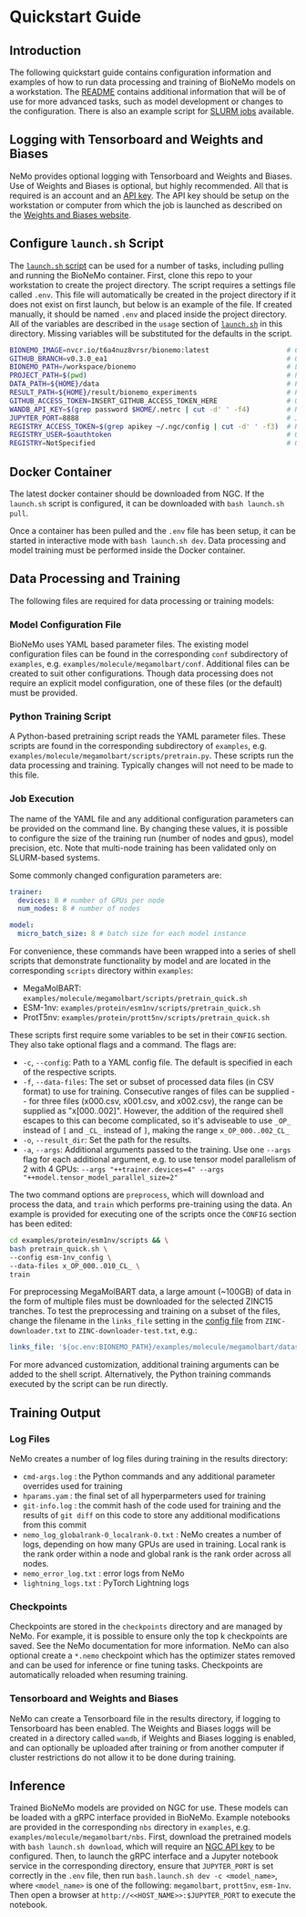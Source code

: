 # Quickstart Guide

## Introduction

The following quickstart guide contains configuration information and examples of how to run data processing and training of BioNeMo models on a workstation. The [README](./README.md) contains additional information that will be of use for more advanced tasks, such as model development or changes to the configuration. There is also an example script for [SLURM jobs](./examples/molecule/megamolbart/scripts/slurm/megamolbart_pretrain_slurm.sh) available. 

## Logging with Tensorboard and Weights and Biases

NeMo provides optional logging with Tensorboard and Weights and Biases. Use of Weights and Biases is optional, but highly recommended. All that is required is an account and an [API key](https://docs.wandb.ai/guides/track/public-api-guide). The API key should be setup on the workstation or computer from which the job is launched as described on the [Weights and Biases website](https://docs.wandb.ai/guides/track/public-api-guide#authentication).

## Configure `launch.sh` Script

The [`launch.sh` script](./launch.sh) can be used for a number of tasks, including pulling and running the BioNeMo container. First, clone this repo to your workstation to create the project directory. The script requires a settings file called `.env`. This file will automatically be created in the project directory if it does not exist on first launch, but below is an example of the file. If created manually, it should be named `.env` and placed inside the project directory. All of the variables are described in the `usage` section of [`launch.sh`](./launch.sh) in this directory. Missing variables will be substituted for the defaults in the script.

```bash
BIONEMO_IMAGE=nvcr.io/t6a4nuz8vrsr/bionemo:latest                   # Container with tag
GITHUB_BRANCH=v0.3.0_ea1                                            # GitLab branch
BIONEMO_PATH=/workspace/bionemo                                     # Location of library in container /workspace/bionemo for dev work or /opt/nvidia/bionemo for non-dev use                                      
PROJECT_PATH=$(pwd)                                                 # Path of env config and optional development code
DATA_PATH=${HOME}/data                                              # Path for data download and processing
RESULT_PATH=${HOME}/result/bionemo_experiments                      # Path for training results
GITHUB_ACCESS_TOKEN=INSERT_GITHUB_ACCESS_TOKEN_HERE                 # Only required for building container from a private branch
WANDB_API_KEY=$(grep password $HOME/.netrc | cut -d' ' -f4)         # Requires WandB API key configuration
JUPYTER_PORT=8888                                                   # Jupyter port for inference notebooks
REGISTRY_ACCESS_TOKEN=$(grep apikey ~/.ngc/config | cut -d' ' -f3)  # Requires NGC cli configuration
REGISTRY_USER=$oauthtoken                                           # Only required for registry login
REGISTRY=NotSpecified                                               # Only required for registry login
```

## Docker Container

The latest docker container should be downloaded from NGC. If the `launch.sh` script is configured, it can be downloaded with `bash launch.sh pull`.

Once a container has been pulled and the `.env` file has been setup, it can be started in interactive mode with `bash launch.sh dev`. Data processing and model training must be performed inside the Docker container.

## Data Processing and Training

The following files are required for data processing or training models:

### Model Configuration File

BioNeMo uses YAML based parameter files. The existing model configuration files can be found in the corresponding `conf` subdirectory of `examples`, e.g. `examples/molecule/megamolbart/conf`. Additional files can be created to suit other configurations. Though data processing does not require an explicit model configuration, one of these files (or the default) must be provided.

### Python Training Script

A Python-based pretraining script reads the YAML parameter files. These scripts are found in the corresponding subdirectory of `examples`, e.g. `examples/molecule/megamolbart/scripts/pretrain.py`. These scripts run the data processing and training. Typically changes will not need to be made to this file.

### Job Execution

The name of the YAML file and any additional configuration parameters can be provided on the command line. By changing these values, it is possible to configure the size of the training run (number of nodes and gpus), model precision, etc. Note that multi-node training has been validated only on SLURM-based systems.

Some commonly changed configuration parameters are:

```yaml
trainer:
  devices: 8 # number of GPUs per node
  num_nodes: 8 # number of nodes

model:
  micro_batch_size: 8 # batch size for each model instance
```

For convenience, these commands have been wrapped into a series of shell scripts that demonstrate functionality by model and are located in the corresponding `scripts` directory within `examples`:

- MegaMolBART: `examples/molecule/megamolbart/scripts/pretrain_quick.sh`
- ESM-1nv: `examples/protein/esm1nv/scripts/pretrain_quick.sh`
- ProtT5nv: `examples/protein/prott5nv/scripts/pretrain_quick.sh`

These scripts first require some variables to be set in their `CONFIG` section. They also take optional flags and a command. The flags are:

- `-c`, `--config`: Path to a YAML config file. The default is specified in each of the respective scripts.
- `-f`, `--data-files`: The set or subset of processed data files (in CSV format) to use for training. Consecutive ranges of files can be supplied -- for three files (x000.csv, x001.csv, and x002.csv), the range can be supplied as "x[000..002]". However, the addition of the required shell escapes to this can become complicated, so it's adviseable to use `_OP_` instead of `[` and `_CL_` instead of `]`, making the range `x_OP_000..002_CL_`
- `-o`, `--result_dir`: Set the path for the results.
- `-a`, `--args`: Additional arguments passed to the training. Use one `--args` flag for each additional argument, e.g. to use tensor model parallelism of 2 with 4 GPUs: `--args "++trainer.devices=4" --args "++model.tensor_model_parallel_size=2"`

The two command options are `preprocess`, which will download and process the data, and `train` which performs pre-training using the data. An example is provided for executing one of the scripts once the `CONFIG` section has been edited:

```bash
cd examples/protein/esm1nv/scripts && \
bash pretrain_quick.sh \
--config esm-1nv_config \
--data-files x_OP_000..010_CL_ \
train
```

For preprocessing MegaMolBART data, a large amount (~100GB) of data in the form of multiple files must be downloaded for the selected ZINC15 tranches. To test the preprocessing and training on a subset of the files, change the filename in the `links_file` setting in the [config file](./examples/molecule/megamolbart/conf/pretrain_base.yaml) from `ZINC-downloader.txt` to `ZINC-downloader-test.txt`, e.g.:

```yaml
links_file: '${oc.env:BIONEMO_PATH}/examples/molecule/megamolbart/dataset/ZINC-downloader-test.txt' # to process a subset of the ZINC15 data
```

For more advanced customization, additional training arguments can be added to the shell script. Alternatively, the Python training commands executed by the script can be run directly.

## Training Output

### Log Files

NeMo creates a number of log files during training in the results directory:

- `cmd-args.log` : the Python commands and any additional parameter overrides used for training
- `hparams.yam` : the final set of all hyperparmeters used for training
- `git-info.log` : the commit hash of the code used for training and the results of `git diff` on this code to store any additional modifications from this commit
- `nemo_log_globalrank-0_localrank-0.txt` : NeMo creates a number of logs, depending on how many GPUs are used in training. Local rank is the rank order within a node and global rank is the rank order across all nodes.
- `nemo_error_log.txt` : error logs from NeMo
- `lightning_logs.txt` : PyTorch Lightning logs

### Checkpoints

Checkpoints are stored in the `checkpoints` directory and are managed by NeMo. For example, it is possible to ensure only the top k checkpoints are saved. See the NeMo documentation for more information. NeMo can also optional create a `*.nemo` checkpoint which has the optimizer states removed and can be used for inference or fine tuning tasks. Checkpoints are automatically reloaded when resuming training.

### Tensorboard and Weights and Biases

NeMo can create a Tensorboard file in the results directory, if logging to Tensorboard has been enabled. The Weights and Biases loggs will be created in a directory called `wandb`, if Weights and Biases logging is enabled, and can optionally be uploaded after training or from another computer if cluster restrictions do not allow it to be done during training.

## Inference 

Trained BioNeMo models are provided on NGC for use. These models can be loaded with a gRPC interface provided in BioNeMo. Example notebooks are provided in the corresponding `nbs` directory in `examples`, e.g. `examples/molecule/megamolbart/nbs`. First, download the pretrained models with `bash launch.sh download`, which will require an [NGC API key](https://docs.nvidia.com/ngc/ngc-overview/index.html#generating-api-key) to be configured. Then, to launch the gRPC interface and a Jupyter notebook service in the corresponding directory, ensure that `JUPYTER_PORT` is set correctly in the `.env` file, then run `bash.launch.sh dev -c <model_name>`, where `<model_name>` is one of the following: `megamolbart`, `prott5nv`, `esm-1nv`. Then open a browser at `http://<<HOST_NAME>>:$JUPYTER_PORT` to execute the notebook.
